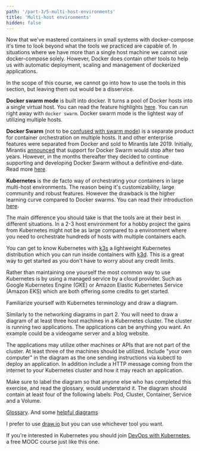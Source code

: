 ```yaml
---
path: '/part-3/5-multi-host-environments'
title: 'Multi-host environments'
hidden: false
---
```


Now that we've mastered containers in small systems with docker-compose it's time to look beyond what the tools we practiced are capable of. In situations where we have more than a single host machine we cannot use docker-compose solely. However, Docker does contain other tools to help us with automatic deployment, scaling and management of dockerized applications.

In the scope of this course, we cannot go into how to use the tools in this section, but leaving them out would be a disservice.

**Docker swarm mode** is built into docker. It turns a pool of Docker hosts into a single virtual host. You can read the feature highlights [here](https://docs.docker.com/engine/swarm/). You can run right away with `docker swarm`. Docker swarm mode is the lightest way of utilizing multiple hosts.

**Docker Swarm** (not to be [confused with swarm mode](https://stackoverflow.com/questions/40039031/what-is-the-difference-between-docker-swarm-and-swarm-mode)) is a separate product for container orchestration on multiple hosts. It and other enterprise features were separated from Docker and sold to Mirantis late 2019. Initially, Mirantis [announced](https://www.mirantis.com/blog/mirantis-acquires-docker-enterprise-platform-business/) that support for Docker Swarm would stop after two years. However, in the months thereafter they decided to continue supporting and developing Docker Swarm without a definitive end-date. Read more [here](https://www.mirantis.com/blog/mirantis-will-continue-to-support-and-develop-docker-swarm/).

**Kubernetes** is the de facto way of orchestrating your containers in large multi-host environments. The reason being it's customizability, large community and robust features. However the drawback is the higher learning curve compared to Docker swarms. You can read their introduction [here](https://kubernetes.io/docs/concepts/overview/what-is-kubernetes/).

The main difference you should take is that the tools are at their best in different situations. In a 2-3 host environment for a hobby project the gains from Kubernetes might not be as large compared to a environment where you need to orchestrate hundreds of hosts with multiple containers each.

You can get to know Kubernetes with [k3s](https://k3s.io/) a lightweight Kubernetes distribution which you can run inside containers with [k3d](https://github.com/rancher/k3d). This is a great way to get started as you don't have to worry about any credit limits.

Rather than maintaining one yourself the most common way to use Kubernetes is by using a managed service by a cloud provider. Such as Google Kubernetes Engine (GKE) or Amazon Elastic Kubernetes Service (Amazon EKS) which are both offering some credits to get started.

<exercise name="Exercise 3.8: Kubernetes">

  Familiarize yourself with Kubernetes terminology and draw a diagram.

  Similarly to the networking diagrams in part 2. You will need to draw a diagram of at least three host machines in a Kubernetes cluster. The cluster is running two applications. The applications can be anything you want. An example could be a videogame server and a blog website.

  The applications may utilize other machines or APIs that are not part of the cluster. At least three of the machines should be utilized. Include "your own computer" in the diagram as the one sending instructions via kubectl to deploy an application. In addition include a HTTP message coming from the internet to your Kubernetes cluster and how it may reach an application.

  Make sure to label the diagram so that anyone else who has completed this exercise, and read the glossary, would understand it. The diagram should contain at least four of the following labels: Pod, Cluster, Container, Service and a Volume.

  [Glossary](https://kubernetes.io/docs/reference/glossary/?fundamental=true). And some [helpful diagrams](https://medium.com/@tsuyoshiushio/kubernetes-in-three-diagrams-6aba8432541c)

  I prefer to use [draw.io](https://draw.io) but you can use whichever tool you want.

</exercise>

<text-box name="DevOps with Kubernetes" variant="hint">

 If you're interested in Kubernetes you should join [DevOps with Kubernetes](https://devopswithkubernetes.com/), a free MOOC course just like this one.

</text-box>
